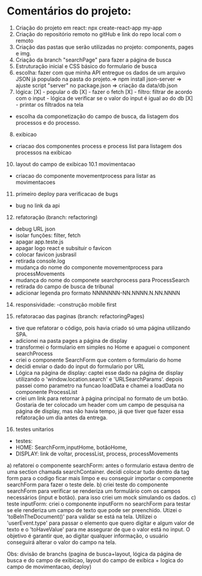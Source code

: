 # Comentários do projeto:

1. Criação do projeto em react: npx create-react-app my-app
2. Criação do repositório remoto no gitHub e link do repo local com o remoto
3. Criação das pastas que serão utilizadas no projeto: components, pages e img.
4. Criação da branch "searchPage" para fazer a página de busca
5. Estruturação inicial e CSS básico do formulario de busca
6. escolha: fazer com que minha API entregue os dados de um arquivo JSON já populado na pasta do projeto.=> npm install json-server => ajuste script "server" no package.json => criação da data/db.json
7. lógica: 
[X] - popular o db
[X] - fazer o fetch
[X] - filtro: filtrar de acordo com o input - lógica de verificar se o valor do input é igual ao do db
[X] - printar os filtrados na tela

- escolha da componetização do campo de busca, da listagem dos processos e do processo.

8. exibicao
- criacao dos componentes process e process list para listagem dos processos na exibicao

10. layout do campo de exibicao
10.1 movimentacao
- criacao do componente movementprocess para listar as movimentacoes

11. primeiro deploy para verificacao de bugs
- bug no link da api

12. refatoração (branch: refactoring)
- debug URL json
- isolar funções: filter, fetch
- apagar app.teste.js
- apagar logo react e subsituir o favicon
- colocar favicon jusbrasil
- retirada console.log
- mudança do nome do componente movementprocess para processMovements
- mudança do nome do componete searchprocess para ProcessSearch
- retirada do campo de busca de tribunal
- adicionar legenda pro formato NNNNNNN-NN.NNNN.N.NN.NNNN

14. responsividade:
-construção mobile first

15. refatoracao das paginas (branch: refactoringPages)
- tive que refatorar o código, pois havia criado só uma página utilizando SPA.
- adicionei na pasta pages a página de display 
- transformei o formulario em simples no Home e apaguei o component searchProcess
- criei o componente SearchForm que contem o formulario do home
- decidi enviar o dado do input do formulario por URL 
- Lógica na página de display: captei esse dado na página de display utilizando o 'window.location.search' e 'URLSearchParams'. depois passei como parametro na funcao loadData e chamei a loadData no componente ProcessList
- criei um link para retornar à página principal no formato de um botão. Gostaria de ter colocado um header com um campo de pesquisa na página de display, mas não havia tempo, já que tiver que fazer essa refatoração um dia antes da entrega.

16. testes unitarios
- testes: 
- HOME: SearchForm,inputHome, botãoHome, 
- DISPLAY: link de voltar, processList, process, processMovements

a) refatorei o componente searchForm: antes o formulario estava dentro de uma section chamada searchContainer. decidi colocar tudo dentro da tag form para o codigo ficar mais limpo e eu conseguir importar o componente searchForm para fazer o teste dele.
b) criei teste do componente searchForm para verificar se renderiza um formulário com os campos necessários (input e botão). para isso criei um mock simulando os dados.
c) teste inputForm: criei o componente inputForm no searchForm para testar se ele renderiza um campo de texto que pode ser preenchido. Utizei o 'toBeInTheDocument()' para validar se está na tela. Utilizei o 'userEvent.type' para passar o elemento que quero digitar e algum valor de texto e o 'toHaveValue' para me assegurar de que o valor está no input. O objetivo é garantir que, ao digitar qualquer informação, o usuário conseguirá alterar o valor do campo na tela.



Obs: divisão de branchs (pagina de busca+layout, lógica da página de busca e do campo de exibicao, layout do campo de exibica + logica do campo de movimentacao, deploy)
